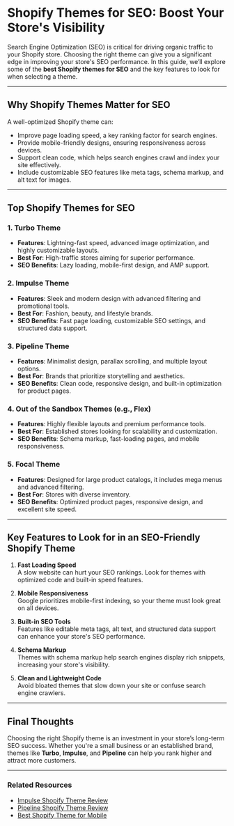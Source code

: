 # Shopify Themes for SEO: Boost Your Store's Visibility

Search Engine Optimization (SEO) is critical for driving organic traffic to your Shopify store. Choosing the right theme can give you a significant edge in improving your store's SEO performance. In this guide, we’ll explore some of the **best Shopify themes for SEO** and the key features to look for when selecting a theme.

---

## Why Shopify Themes Matter for SEO

A well-optimized Shopify theme can:
- Improve page loading speed, a key ranking factor for search engines.
- Provide mobile-friendly designs, ensuring responsiveness across devices.
- Support clean code, which helps search engines crawl and index your site effectively.
- Include customizable SEO features like meta tags, schema markup, and alt text for images.

---

## Top Shopify Themes for SEO

### 1. **Turbo Theme**
- **Features**: Lightning-fast speed, advanced image optimization, and highly customizable layouts.
- **Best For**: High-traffic stores aiming for superior performance.
- **SEO Benefits**: Lazy loading, mobile-first design, and AMP support.

### 2. **Impulse Theme**
- **Features**: Sleek and modern design with advanced filtering and promotional tools.
- **Best For**: Fashion, beauty, and lifestyle brands.
- **SEO Benefits**: Fast page loading, customizable SEO settings, and structured data support.

### 3. **Pipeline Theme**
- **Features**: Minimalist design, parallax scrolling, and multiple layout options.
- **Best For**: Brands that prioritize storytelling and aesthetics.
- **SEO Benefits**: Clean code, responsive design, and built-in optimization for product pages.

### 4. **Out of the Sandbox Themes (e.g., Flex)**
- **Features**: Highly flexible layouts and premium performance tools.
- **Best For**: Established stores looking for scalability and customization.
- **SEO Benefits**: Schema markup, fast-loading pages, and mobile responsiveness.

### 5. **Focal Theme**
- **Features**: Designed for large product catalogs, it includes mega menus and advanced filtering.
- **Best For**: Stores with diverse inventory.
- **SEO Benefits**: Optimized product pages, responsive design, and excellent site speed.

---

## Key Features to Look for in an SEO-Friendly Shopify Theme

1. **Fast Loading Speed**  
   A slow website can hurt your SEO rankings. Look for themes with optimized code and built-in speed features.

2. **Mobile Responsiveness**  
   Google prioritizes mobile-first indexing, so your theme must look great on all devices.

3. **Built-in SEO Tools**  
   Features like editable meta tags, alt text, and structured data support can enhance your store's SEO performance.

4. **Schema Markup**  
   Themes with schema markup help search engines display rich snippets, increasing your store's visibility.

5. **Clean and Lightweight Code**  
   Avoid bloated themes that slow down your site or confuse search engine crawlers.

---

## Final Thoughts

Choosing the right Shopify theme is an investment in your store’s long-term SEO success. Whether you're a small business or an established brand, themes like **Turbo**, **Impulse**, and **Pipeline** can help you rank higher and attract more customers.

---

### Related Resources
- [Impulse Shopify Theme Review](https://yourwebsite.com/impulse-shopify-theme-review)
- [Pipeline Shopify Theme Review](https://yourwebsite.com/pipeline-shopify-theme-review)
- [Best Shopify Theme for Mobile](https://yourwebsite.com/best-shopify-theme-for-mobile)

